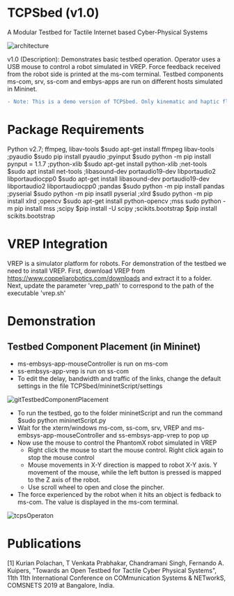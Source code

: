 # TCPSbed (v1.0) 
A Modular Testbed for Tactile Internet based Cyber-Physical Systems

![architecture](https://user-images.githubusercontent.com/48801729/76053561-9bfb7280-5f93-11ea-9f3b-4a4e6dd20639.png)

v1.0 (Description): Demonstrates basic testbed operation. Operator uses a USB mouse to control a robot simulated in VREP. Force feedback received from the robot side is printed at the ms-com terminal. Testbed components ms-com, srv, ss-com and embys-apps are run on different  hosts simulated in Mininet.

```diff
- Note: This is a demo version of TCPSbed. Only kinematic and haptic flows are supported in this version, support for other flows will be included soon. Only ms-embsys-app-mouseController and ss-embsys-vrep are supported in this version, support for other embsys-apps will be included soon.
```

# Package Requirements
Python v2.7; ffmpeg, libav-tools $sudo apt-get install ffmpeg libav-tools
;pyaudio $sudo pip install pyaudio
;pyinput $sudo python -m pip install pynput = 1.1.7 
;python-xlib $sudo apt-get install  python-xlib
;net-tools $sudo apt install net-tools
;libasound-dev portaudio19-dev libportaudio2 libportaudiocpp0 $sudo apt-get install libasound-dev portaudio19-dev libportaudio2 libportaudiocpp0
;pandas $sudo python -m pip install pandas
;pyserial $sudo python -m pip insatll pyserial
;xlrd $sudo python -m pip install xlrd
;opencv $sudo apt-get install python-opencv
;mss sudo python -m pip install mss
;scipy $pip install -U scipy
;scikits.bootstrap $pip install scikits.bootstrap

# VREP Integration
VREP is a simulator platform for robots. For demonstration of the testbed we need to install VREP. First, download VREP from https://www.coppeliarobotics.com/downloads and extract it to a folder. Next, update the parameter 'vrep_path' to correspond to the path of the executable 'vrep.sh'

# Demonstration

## Testbed Component Placement (in Mininet)
- ms-embsys-app-mouseController is run on ms-com
- ss-embsys-app-vrep is run on ss-com
- To edit the delay, bandwidth and traffic of the links, change the default settings in the file TCPSbed/mininetScript/settings

![gitTestbedComponentPlacement](https://user-images.githubusercontent.com/48801729/75961647-65b4e900-5ee8-11ea-8c83-7cf4760f2347.png)

- To run the testbed, go to the folder mininetScript and run the command $sudo python mininetScript.py
- Wait for the xterm/windows ms-com, ss-com, srv, VREP and ms-embsys-app-mouseController and ss-embsys-app-vrep to pop up
- Now use the mouse to control the PhantomX robot simulated in VREP
  - Right click the mouse to start the mouse control. Right click again to stop the mouse control
  - Mouse movements in X-Y direction is mapped to robot X-Y axis.  Y  movement  of  the  mouse,  while  the  left  button is pressed is mapped to the Z axis of the robot.
  - Use scroll wheel to open and close the pincher. 
- The force experienced by the robot when it hits an object is fedback to ms-com. The value is displayed in the ms-com terminal. 

![tcpsOperaton](https://user-images.githubusercontent.com/48801729/75965935-89c7f880-5eef-11ea-896b-19dbf08212e5.png)

# Publications
[1] Kurian Polachan, T Venkata Prabhakar, Chandramani Singh, Fernando A. Kuipers, "Towards an Open Testbed for Tactile Cyber Physical Systems", 11th 11th International Conference on COMmunication Systems & NETworkS, COMSNETS 2019 at Bangalore, India.

